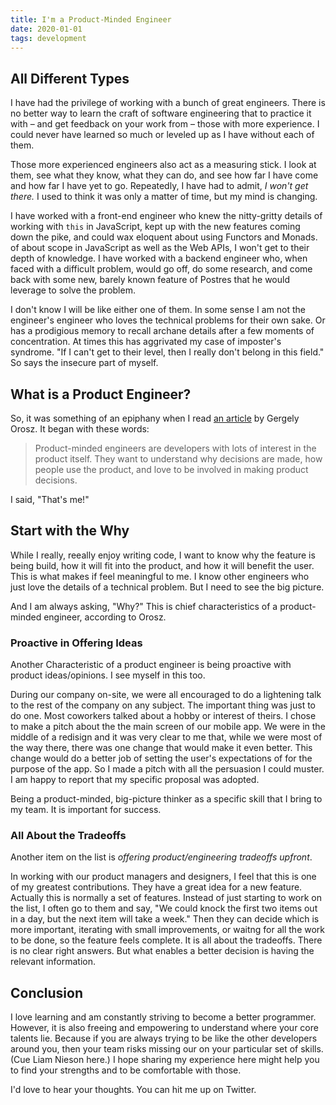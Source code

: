 ```yaml
---
title: I'm a Product-Minded Engineer
date: 2020-01-01
tags: development
---
```


## All Different Types

I have had the privilege of working with a bunch of great engineers. There is no better way to learn the craft of software engineering that to practice it with – and get feedback on your work from – those with more experience. I could never have learned so much or leveled up as I have without each of them.

Those more experienced engineers also act as a measuring stick. I look at them, see what they know, what they can do, and see how far I have come and how far I have yet to go. Repeatedly, I have had to admit, _I won't get there._ I used to think it was only a matter of time, but my mind is changing.

I have worked with a front-end engineer who knew the nitty-gritty details of working with `this` in JavaScript, kept up with the new features coming down the pike, and could wax eloquent about using Functors and Monads. of about scope in JavaScript as well as the Web APIs, I won't get to their depth of knowledge. I have worked with a backend engineer who, when faced with a difficult problem, would go off, do some research, and come back with some new, barely known feature of Postres that he would leverage to solve the problem.

I don't know I will be like either one of them. In some sense I am not the engineer's engineer who loves the technical problems for their own sake. Or has a prodigious memory to recall archane details after a few moments of concentration. At times this has aggrivated my case of imposter's syndrome. "If I can't get to their level, then I really don't belong in this field." So says the insecure part of myself.

## What is a Product Engineer?

So, it was something of an epiphany when I read [an article](https://blog.pragmaticengineer.com/the-product-minded-engineer/) by Gergely Orosz. It began with these words:

> Product-minded engineers are developers with lots of interest in the product itself. They want to understand why decisions are made, how people use the product, and love to be involved in making product decisions.

I said, "That's me!"

## Start with the Why

While I really, reeally enjoy writing code, I want to know why the feature is being build, how it will fit into the product, and how it will benefit the user. This is what makes if feel meaningful to me. I know other engineers who just love the details of a technical problem. But I need to see the big picture.

And I am always asking, "Why?" This is chief characteristics of a product-minded engineer, according to Orosz.

### Proactive in Offering Ideas

Another Characteristic of a product engineer is being proactive with product ideas/opinions. I see myself in this too.

During our company on-site, we were all encouraged to do a lightening talk to the rest of the company on any subject. The important thing was just to do one. Most coworkers talked about a hobby or interest of theirs. I chose to make a pitch about the the main screen of our mobile app. We were in the middle of a redisign and it was very clear to me that, while we were most of the way there, there was one change that would make it even better. This change would do a better job of setting the user's expectations of for the purpose of the app. So I made a pitch with all the persuasion I could muster. I am happy to report that my specific proposal was adopted.

Being a product-minded, big-picture thinker as a specific skill that I bring to my team. It is important for success.

### All About the Tradeoffs

Another item on the list is _offering product/engineering tradeoffs upfront_.

In working with our product managers and designers, I feel that this is one of my greatest contributions. They have a great idea for a new feature. Actually this is normally a set of features. Instead of just starting to work on the list, I often go to them and say, "We could knock the first two items out in a day, but the next item will take a week." Then they can decide which is more important, iterating with small improvements, or waitng for all the work to be done, so the feature feels complete. It is all about the tradeoffs. There is no clear right answers. But what enables a better decision is having the relevant information.

## Conclusion

I love learning and am constantly striving to become a better programmer. However, it is also freeing and empowering to understand where your core talents lie. Because if you are always trying to be like the other developers around you, then your team risks missing our on your particular set of skills. (Cue Liam Nieson here.) I hope sharing my experience here might help you to find your strengths and to be comfortable with those.

I'd love to hear your thoughts. You can hit me up on Twitter.
